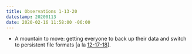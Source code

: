 ```yaml
---
title: Observations 1-13-20
datestamp: 20200113
date: 2020-02-16 11:58:00 -06:00
---
```


- A mountain to move: getting everyone to back up their data and switch to persistent file formats [a la [12-17-18](https://spencertweedy.com/observations/121718.html)].
